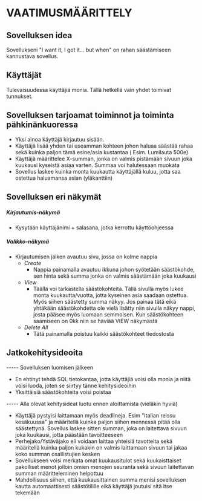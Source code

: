 # **VAATIMUSMÄÄRITTELY**

## Sovelluksen idea  
Sovellukseni "I want it, I got it... but when" on rahan säästämiseen kannustava sovellus. 

## Käyttäjät
Tulevaisuudessa käyttäjiä monia. Tällä hetkellä vain yhdet toimivat tunnukset.

## Sovelluksen tarjoamat toiminnot ja toiminta pähkinänkuoressa

  - Yksi ainoa käyttäjä kirjautuu sisään.  
  - Käyttäjä lisää yhden tai useamman kohteen johon haluaa säästää rahaa sekä kuinka paljon tämä esine/asia kustantaa ( Esim. Lumilauta 500e)  
  - Käyttäjä määrittelee X-summan, jonka on valmis pistämään sivuun joka kuukausi kyseistä asiaa varten. Summaa voi halutessaan muokata
  - Sovellus laskee kuinka monta kuukautta käyttäjällä kuluu, jotta saa ostettua haluamansa asian (yläkanttiin)

## Sovelluksen eri näkymät
  ##### Kirjautumis-näkymä 
  - Kysytään käyttäjänimi + salasana, jotka kerrottu käyttöohjeessa
  ##### Valikko-näkymä
  - Kirjautumisen jälken avautuu sivu, jossa on kolme nappia
      - *Create*
          - Nappia painamalla avautuu ikkuna johon syötetään säästökohde, sen hinta sekä summa jonka on valmis säästämään joka kuukausi
      - *View*
          - Täällä voi tarkastella säästökohteita. Tällä sivulla myös lukee monta kuukautta/vuotta, jotta kyseinen asia saadaan ostettua. Myös siihen säästetty summa näkyy. Jos painaa tätä eikä yhtäkään säästökohdetta ole vielä lisätty niin sivulla näkyy nappi, josta pääsee myös luomaan semmoisen. Kun säästökohteen saamiseen on 0kk niin se häviää VIEW näkymästä
      - *Delete All*
          - Tätä painamalla poistuu kaikki säästökohteet tiedostosta
       

## Jatkokehitysideoita
----- Sovelluksen luomisen jälkeen
  - En ehtinyt tehdä SQL tietokantaa, jotta käyttäjiä voisi olla monia ja niitä voisi luoda, joten se siirtyy tänne kehitysideoihin
  - Yksittäisiä säästökohteita voisi poistaa


----- Alla olevat kehitysideat luotu ennen aloittamista (vieläkin hyviä)
  - Käyttäjä pystyisi laittamaan myös deadlineja. Esim "Italian reissu kesäkuussa" ja määritellä kuinka paljon siihen mennessä pitää olla säästettynä. Sovellus laskee sitten summan, joka on laitettava sivuun joka kuukausi, jotta päästään tavoitteeseen
  - Perhejako/Ystäväjako eli voidaan laittaa yhteisiä tavotteita sekä määritellä kuinka paljon kukakin on valmis laittamaan sivuun tai jakaa koko summan osallistujien kesken
  - Sovellukseen voisi merkata omat kuukausitulot sekä kuukaisttaiset pakolliset menot jolloin omien menojen seuranta sekä sivuun laitettavan summan määritteleminen helpottuu
  - Mahdollisuus siihen, että kuukausittainen summa menisi sovelluksen kautta automaattisesti säästötilille eikä käyttäjä joutuisi sitä itse tekemään


